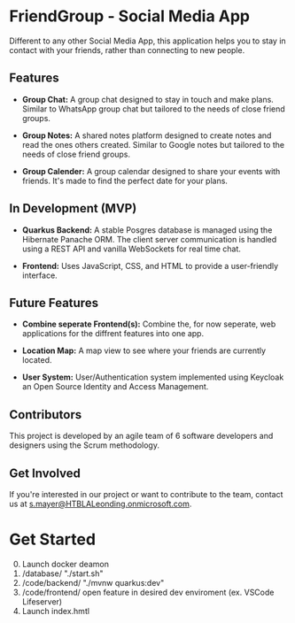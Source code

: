 # FriendGroup - Social Media App

Different to any other Social Media App, this application helps you to stay in contact with your friends, rather than connecting to new people.

## Features
  
- **Group Chat:** A group chat designed to stay in touch and make plans. Similar to WhatsApp group chat but tailored to the needs of close friend groups.
  
- **Group Notes:** A shared notes platform designed to create notes and read the ones others created. Similar to Google notes but tailored to the needs of close friend groups.
  
- **Group Calender:** A group calendar designed to share your events with friends. It's made to find the perfect date for your plans.

## In Development (MVP)

- **Quarkus Backend:** A stable Posgres database is managed using the Hibernate Panache ORM. The client server communication is handled using a REST API and vanilla WebSockets for real time chat.

- **Frontend:** Uses JavaScript, CSS, and HTML to provide a user-friendly interface.

## Future Features

- **Combine seperate Frontend(s):** Combine the, for now seperate, web applications for the diffrent features into one app.

- **Location Map:** A map view to see where your friends are currently located.

- **User System:** User/Authentication system implemented using Keycloak an Open Source Identity and Access Management.
  
## Contributors

This project is developed by an agile team of 6 software developers and designers using the Scrum methodology.

## Get Involved

If you're interested in our project or want to contribute to the team, contact us at s.mayer@HTBLALeonding.onmicrosoft.com.

# Get Started

0. Launch docker deamon
1. /database/ "./start.sh"
2. /code/backend/ "./mvnw quarkus:dev"
3. /code/frontend/ open feature in desired dev enviroment (ex. VSCode Lifeserver)
4. Launch index.hmtl
